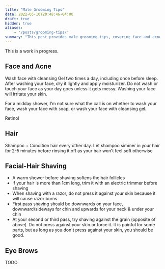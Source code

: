 ```yaml
---
title: "Male Grooming Tips"
date: 2022-05-10T20:48:46-04:00
draft: true
hidden: true
aliases:
    - '/posts/grooming-tips/'
summary: "This post provides male grooming tips, covering face and acne care (washing with cleansing gel, moisturizing, using retinol), hair care (shampooing and conditioning every other day), and facial-hair shaving techniques (using warm showers, trimming long hair, shaving with and against the grain without pressing). The post notes that it is a work in progress with a section on eyebrows yet to be added."
---
```


This is a work in progress.

## Face and Acne

Wash face with cleansing Gel two times a day, including once before sleep. After washing your face, dry it lightly and apply moisturizer.
Do not wash or touch your face as your day goes unless it gets messy. Washing your face will irritate your skin.

For a midday shower, I'm not sure what the call is on whether to wash your face, wash your face with soap, or wash your face with cleansing gel.

Retinol

## Hair

Shampoo + Condition hair every other day. Let shampoo simmer in your hair for 2-5 minutes before rinsing it off as your hair won't feel soft otherwise

## Facial-Hair Shaving

- A warm shower before shaving softens the hair follicles
- If your hair is more than 1cm long, trim it with an electric trimmer before shaving
- When shaving with a razor, do not press it against your skin because it will cause razor burns
- First pass shaving should be downwards on your face, downward/sideways for chin and upwards for your neck & under your chin
- At your second or third pass, try shaving against the grain (opposite of above). Do not press against your skin or force it. It is painful for some parts, but as long as you don't press against your skin, you should be good.

## Eye Brows

TODO

